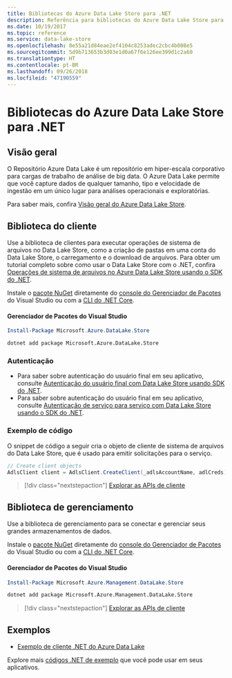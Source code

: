```yaml
---
title: Bibliotecas do Azure Data Lake Store para .NET
description: Referência para bibliotecas do Azure Data Lake Store para .NET
ms.date: 10/19/2017
ms.topic: reference
ms.service: data-lake-store
ms.openlocfilehash: 8e55a21d84eae2ef4104c8253adec2cbc4b008e5
ms.sourcegitcommit: 5d9b713653b3d03e1d0a67f6e126ee399d1c2a60
ms.translationtype: HT
ms.contentlocale: pt-BR
ms.lasthandoff: 09/26/2018
ms.locfileid: "47190559"
---
```

# <a name="azure-data-lake-store-libraries-for-net"></a>Bibliotecas do Azure Data Lake Store para .NET

## <a name="overview"></a>Visão geral

O Repositório Azure Data Lake é um repositório em hiper-escala corporativo para cargas de trabalho de análise de big data. O Azure Data Lake permite que você capture dados de qualquer tamanho, tipo e velocidade de ingestão em um único lugar para análises operacionais e exploratórias.

Para saber mais, confira [Visão geral do Azure Data Lake Store](/azure/data-lake-store/data-lake-store-overview).

## <a name="client-library"></a>Biblioteca do cliente

Use a biblioteca de clientes para executar operações de sistema de arquivos no Data Lake Store, como a criação de pastas em uma conta do Data Lake Store, o carregamento e o download de arquivos.  Para obter um tutorial completo sobre como usar o Data Lake Store com o .NET, confira [Operações de sistema de arquivos no Azure Data Lake Store usando o SDK do .NET](/azure/data-lake-store/data-lake-store-data-operations-net-sdk).

Instale o [pacote NuGet](https://www.nuget.org/packages/Microsoft.Azure.Management.DataLake.Store) diretamente do [console do Gerenciador de Pacotes][PackageManager] do Visual Studio ou com a [CLI do .NET Core][DotNetCLI].

#### <a name="visual-studio-package-manager"></a>Gerenciador de Pacotes do Visual Studio

```powershell
Install-Package Microsoft.Azure.DataLake.Store
```

```bash
dotnet add package Microsoft.Azure.DataLake.Store
```
### <a name="authentication"></a>Autenticação

* Para saber sobre autenticação do usuário final em seu aplicativo, consulte [Autenticação do usuário final com Data Lake Store usando SDK do .NET](/azure/data-lake-store/data-lake-store-end-user-authenticate-net-sdk).
* Para saber sobre autenticação do usuário final em seu aplicativo, consulte [Autenticação de serviço para serviço com Data Lake Store usando o SDK do .NET](/azure/data-lake-store/data-lake-store-service-to-service-authenticate-net-sdk).

### <a name="code-example"></a>Exemplo de código

O snippet de código a seguir cria o objeto de cliente de sistema de arquivos do Data Lake Store, que é usado para emitir solicitações para o serviço.

```csharp
// Create client objects
AdlsClient client = AdlsClient.CreateClient(_adlsAccountName, adlCreds);
```

> [!div class="nextstepaction"]
> [Explorar as APIs de cliente](/dotnet/api/overview/azure/datalakestore/client)


## <a name="management-library"></a>Biblioteca de gerenciamento

Use a biblioteca de gerenciamento para se conectar e gerenciar seus grandes armazenamentos de dados.

Instale o [pacote NuGet](https://www.nuget.org/packages/Microsoft.Azure.Management.DataLake.Store) diretamente do [console do Gerenciador de Pacotes][PackageManager] do Visual Studio ou com a [CLI do .NET Core][DotNetCLI].

#### <a name="visual-studio-package-manager"></a>Gerenciador de Pacotes do Visual Studio

```powershell
Install-Package Microsoft.Azure.Management.DataLake.Store
```

```bash
dotnet add package Microsoft.Azure.Management.DataLake.Store
```

> [!div class="nextstepaction"]
> [Explorar as APIs de cliente](/dotnet/api/overview/azure/datalakestore/management)


## <a name="samples"></a>Exemplos

* [Exemplo de cliente .NET do Azure Data Lake](https://azure.microsoft.com/resources/samples/data-lake-dotnet-client/)

Explore mais [códigos .NET de exemplo](https://azure.microsoft.com/resources/samples/?platform=dotnet) que você pode usar em seus aplicativos.

[PackageManager]: https://docs.microsoft.com/nuget/tools/package-manager-console
[DotNetCLI]: https://docs.microsoft.com/dotnet/core/tools/dotnet-add-package
